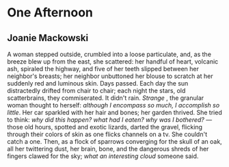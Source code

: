 # One Afternoon
## Joanie Mackowski
A woman stepped outside, crumbled
into a loose particulate, and, as the breeze
blew up from the east, she scattered: her handful
of heart, volcanic ash, spiraled the highway,
and five of her teeth slipped between
her neighbor's breasts; her neighbor
unbuttoned her blouse to scratch
at her suddenly red and luminous skin.
Days passed. Each day the sun distractedly
drifted from chair to chair; each night the stars,
old scatterbrains, they commiserated.
It didn't rain. _Strange_ , the granular woman
thought to herself: _although I encompass_
 _so much, I accomplish so little_.
Her car sparkled with her hair and bones;
her garden thrived. She tried to think:
 _why did this happen? what had I eaten?_
 _why was I bothered?_ —those old hours,
spotted and exotic lizards, darted
the gravel, flicking through their colors
of skin as one flicks channels on a tv.
She couldn't catch a one. Then, as a flock
of sparrows converging for the skull
of an oak, all her twittering dust,
her brain, bone, and the dangerous shreds
of her fingers clawed for the sky;
 _what an interesting cloud_ someone said.